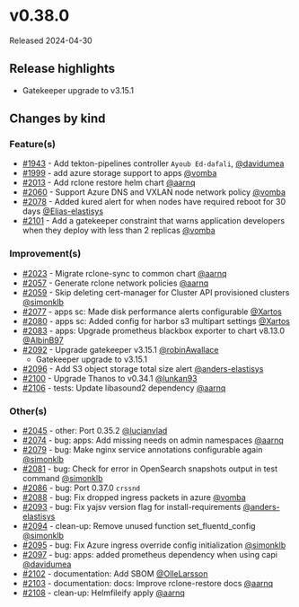 # v0.38.0

Released 2024-04-30

## Release highlights

- Gatekeeper upgrade to v3.15.1

## Changes by kind

### Feature(s)

- [#1943](https://github.com/elastisys/compliantkubernetes-apps/pull/1943) - Add tekton-pipelines controller `Ayoub Ed-dafali`, [@davidumea](https://github.com/davidumea)
- [#1999](https://github.com/elastisys/compliantkubernetes-apps/pull/1999) - add azure storage support to apps [@vomba](https://github.com/vomba)
- [#2013](https://github.com/elastisys/compliantkubernetes-apps/pull/2013) - Add rclone restore helm chart [@aarnq](https://github.com/aarnq)
- [#2060](https://github.com/elastisys/compliantkubernetes-apps/pull/2060) - Support Azure DNS and VXLAN node network policy [@vomba](https://github.com/vomba)
- [#2078](https://github.com/elastisys/compliantkubernetes-apps/pull/2078) - Added kured alert for when nodes have required reboot for 30 days [@Elias-elastisys](https://github.com/Elias-elastisys)
- [#2101](https://github.com/elastisys/compliantkubernetes-apps/pull/2101) - Add a gatekeeper constraint that warns application developers when they deploy with less than 2 replicas [@vomba](https://github.com/vomba)

### Improvement(s)

- [#2023](https://github.com/elastisys/compliantkubernetes-apps/pull/2023) - Migrate rclone-sync to common chart [@aarnq](https://github.com/aarnq)
- [#2057](https://github.com/elastisys/compliantkubernetes-apps/pull/2057) - Generate rclone network policies [@aarnq](https://github.com/aarnq)
- [#2059](https://github.com/elastisys/compliantkubernetes-apps/pull/2059) - Skip deleting cert-manager for Cluster API provisioned clusters [@simonklb](https://github.com/simonklb)
- [#2077](https://github.com/elastisys/compliantkubernetes-apps/pull/2077) - apps sc: Made disk performance alerts configurable [@Xartos](https://github.com/Xartos)
- [#2080](https://github.com/elastisys/compliantkubernetes-apps/pull/2080) - apps sc: Added config for harbor s3 multipart settings [@Xartos](https://github.com/Xartos)
- [#2083](https://github.com/elastisys/compliantkubernetes-apps/pull/2083) - apps: Upgrade prometheus blackbox exporter to chart v8.13.0 [@AlbinB97](https://github.com/AlbinB97)
- [#2092](https://github.com/elastisys/compliantkubernetes-apps/pull/2092) - Upgrade gatekeeper v3.15.1 [@robinAwallace](https://github.com/robinAwallace)
  - Gatekeeper upgrade to v3.15.1
- [#2096](https://github.com/elastisys/compliantkubernetes-apps/pull/2096) - Add S3 object storage total size alert [@anders-elastisys](https://github.com/anders-elastisys)
- [#2100](https://github.com/elastisys/compliantkubernetes-apps/pull/2100) - Upgrade Thanos to v0.34.1 [@lunkan93](https://github.com/lunkan93)
- [#2106](https://github.com/elastisys/compliantkubernetes-apps/pull/2106) - tests: Update libasound2 dependency [@aarnq](https://github.com/aarnq)

### Other(s)

- [#2045](https://github.com/elastisys/compliantkubernetes-apps/pull/2045) - other: Port 0.35.2 [@lucianvlad](https://github.com/lucianvlad)
- [#2074](https://github.com/elastisys/compliantkubernetes-apps/pull/2074) - bug: apps: Add missing needs on admin namespaces [@aarnq](https://github.com/aarnq)
- [#2079](https://github.com/elastisys/compliantkubernetes-apps/pull/2079) - bug: Make nginx service annotations configurable again [@simonklb](https://github.com/simonklb)
- [#2081](https://github.com/elastisys/compliantkubernetes-apps/pull/2081) - bug: Check for error in OpenSearch snapshots output in test command [@simonklb](https://github.com/simonklb)
- [#2086](https://github.com/elastisys/compliantkubernetes-apps/pull/2086) - bug: Port 0.37.0 `crssnd`
- [#2088](https://github.com/elastisys/compliantkubernetes-apps/pull/2088) - bug: Fix dropped ingress packets in azure [@vomba](https://github.com/vomba)
- [#2093](https://github.com/elastisys/compliantkubernetes-apps/pull/2093) - bug: Fix yajsv version flag for install-requirements [@anders-elastisys](https://github.com/anders-elastisys)
- [#2094](https://github.com/elastisys/compliantkubernetes-apps/pull/2094) - clean-up: Remove unused function set_fluentd_config [@simonklb](https://github.com/simonklb)
- [#2095](https://github.com/elastisys/compliantkubernetes-apps/pull/2095) - bug: Fix Azure ingress override config initialization [@simonklb](https://github.com/simonklb)
- [#2097](https://github.com/elastisys/compliantkubernetes-apps/pull/2097) - bug: apps: added prometheus dependency when using capi [@davidumea](https://github.com/davidumea)
- [#2102](https://github.com/elastisys/compliantkubernetes-apps/pull/2102) - documentation: Add SBOM [@OlleLarsson](https://github.com/OlleLarsson)
- [#2103](https://github.com/elastisys/compliantkubernetes-apps/pull/2103) - documentation: docs: Improve rclone-restore docs [@aarnq](https://github.com/aarnq)
- [#2108](https://github.com/elastisys/compliantkubernetes-apps/pull/2108) - clean-up: Helmfileify apply [@aarnq](https://github.com/aarnq)
